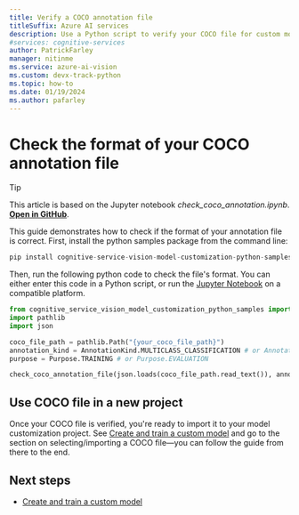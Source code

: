 ```yaml
---
title: Verify a COCO annotation file
titleSuffix: Azure AI services
description: Use a Python script to verify your COCO file for custom model training.
#services: cognitive-services
author: PatrickFarley
manager: nitinme
ms.service: azure-ai-vision
ms.custom: devx-track-python
ms.topic: how-to
ms.date: 01/19/2024
ms.author: pafarley
---
```


# Check the format of your COCO annotation file

<!-- nbstart https://raw.githubusercontent.com/Azure-Samples/cognitive-service-vision-model-customization-python-samples/main/docs/check_coco_annotation.ipynb -->

> [!TIP]
> This article is based on the Jupyter notebook _check_coco_annotation.ipynb_. **[Open in GitHub](https://github.com/Azure-Samples/cognitive-service-vision-model-customization-python-samples/blob/main/docs/check_coco_annotation.ipynb)**.

This guide demonstrates how to check if the format of your annotation file is correct. First, install the python samples package from the command line:

```python
pip install cognitive-service-vision-model-customization-python-samples
```

Then, run the following python code to check the file's format. You can either enter this code in a Python script, or run the [Jupyter Notebook](https://github.com/Azure-Samples/cognitive-service-vision-model-customization-python-samples/blob/main/docs/check_coco_annotation.ipynb) on a compatible platform.

```python
from cognitive_service_vision_model_customization_python_samples import check_coco_annotation_file, AnnotationKind, Purpose
import pathlib
import json

coco_file_path = pathlib.Path("{your_coco_file_path}")
annotation_kind = AnnotationKind.MULTICLASS_CLASSIFICATION # or AnnotationKind.OBJECT_DETECTION
purpose = Purpose.TRAINING # or Purpose.EVALUATION

check_coco_annotation_file(json.loads(coco_file_path.read_text()), annotation_kind, purpose)
```

<!-- nbend -->

## Use COCO file in a new project

Once your COCO file is verified, you're ready to import it to your model customization project. See [Create and train a custom model](model-customization.md) and go to the section on selecting/importing a COCO file&mdash;you can follow the guide from there to the end.

## Next steps

* [Create and train a custom model](model-customization.md)
